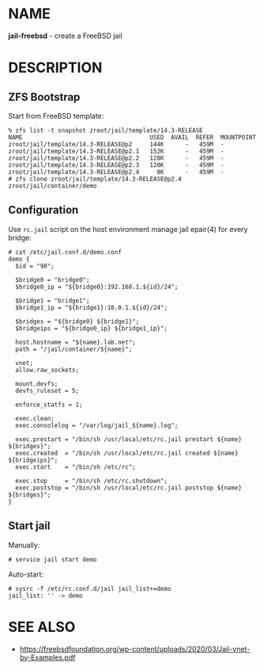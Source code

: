 # NAME

**jail-freebsd** - create a FreeBSD jail


# DESCRIPTION

## ZFS Bootstrap

Start from FreeBSD template:

```console
% zfs list -t snapshot zroot/jail/template/14.3-RELEASE
NAME                                    USED  AVAIL  REFER  MOUNTPOINT
zroot/jail/template/14.3-RELEASE@p2     144K      -   459M  -
zroot/jail/template/14.3-RELEASE@p2.1   152K      -   459M  -
zroot/jail/template/14.3-RELEASE@p2.2   128K      -   459M  -
zroot/jail/template/14.3-RELEASE@p2.3   120K      -   459M  -
zroot/jail/template/14.3-RELEASE@p2.4     8K      -   459M  -
# zfs clone zroot/jail/template/14.3-RELEASE@p2.4 zroot/jail/container/demo
```

## Configuration

Use `rc.jail` script on the host environment manage jail epair(4) for every
bridge:

```console
# cat /etc/jail.conf.d/demo.conf
demo {
  $id = "90";

  $bridge0 = "bridge0";
  $bridge0_ip = "${bridge0}:192.168.1.${id}/24";

  $bridge1 = "bridge1";
  $bridge1_ip = "${bridge1}:10.0.1.${id}/24";

  $bridges = "${bridge0} ${bridge1}";
  $bridgeips = "${bridge0_ip} ${bridge1_ip}";

  host.hostname = "${name}.lab.net";
  path = "/jail/container/${name}";

  vnet;
  allow.raw_sockets;

  mount.devfs;
  devfs_ruleset = 5;

  enforce_statfs = 1;

  exec.clean;
  exec.consolelog = "/var/log/jail_${name}.log";

  exec.prestart = "/bin/sh /usr/local/etc/rc.jail prestart ${name} ${bridges}";
  exec.created  = "/bin/sh /usr/local/etc/rc.jail created ${name} ${bridgeips}";
  exec.start    = "/bin/sh /etc/rc";

  exec.stop     = "/bin/sh /etc/rc.shutdown";
  exec.poststop = "/bin/sh /usr/local/etc/rc.jail poststop ${name} ${bridges}";
}
```

## Start jail

Manually:

```console
# service jail start demo
```

Auto-start:

```console
# sysrc -f /etc/rc.conf.d/jail jail_list+=demo
jail_list: '' -> demo
```


# SEE ALSO

* https://freebsdfoundation.org/wp-content/uploads/2020/03/Jail-vnet-by-Examples.pdf
